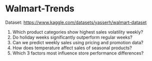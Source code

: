 # Walmart-Trends
Dataset: https://www.kaggle.com/datasets/yasserh/walmart-dataset
1) Which product categories show highest sales volatility weekly?
2) Do holiday weeks significantly outperform regular weeks?
3)  Can we predict weekly sales using pricing and promotion data?
4)   How does temperature affect sales of seasonal products?
5)   Which 3 factors most influence store performance differences?
